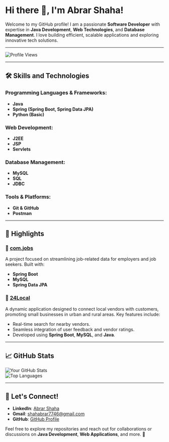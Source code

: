 # Hi there 👋, I'm Abrar Shaha!  

Welcome to my GitHub profile! I am a passionate **Software Developer** with expertise in **Java Development**, **Web Technologies**, and **Database Management**. I love building efficient, scalable applications and exploring innovative tech solutions.  

---

![Profile Views](https://komarev.com/ghpvc/?username=shahabrar7746&color=brightgreen)  

---

## 🛠️ Skills and Technologies  

### Programming Languages & Frameworks:  
- **Java**  
- **Spring (Spring Boot, Spring Data JPA)**  
- **Python (Basic)**  

### Web Development:  
- **J2EE**  
- **JSP**  
- **Servlets**  

### Database Management:  
- **MySQL**  
- **SQL**  
- **JDBC**  

### Tools & Platforms:  
- **Git & GitHub**  
- **Postman**  

---

## 🌟 Highlights  

### 🔹 [com.jobs](https://github.com/shahabrar7746/com.jobs)  
A project focused on streamlining job-related data for employers and job seekers. Built with:  
- **Spring Boot**  
- **MySQL**  
- **Spring Data JPA**  

### 🔹 [24Local](https://github.com/shahabrar7746/api)  
A dynamic application designed to connect local vendors with customers, promoting small businesses in urban and rural areas. Key features include:  
- Real-time search for nearby vendors.  
- Seamless integration of user feedback and vendor ratings.  
- Developed using **Spring Boot**, **MySQL**, and **Java**.  

---

## 📈 GitHub Stats  

![Your GitHub Stats](https://github-readme-stats.vercel.app/api?username=shahabrar7746&show_icons=true&theme=radical)  
![Top Languages](https://github-readme-stats.vercel.app/api/top-langs/?username=shahabrar7746&layout=compact&theme=radical)  

---

## 💬 Let's Connect!  

- **LinkedIn**: [Abrar Shaha](https://www.linkedin.com/in/abrarshaha/)  
- **Gmail**: shahabrar7746@gmail.com  
- **GitHub**: [GitHub Profile](https://github.com/shahabrar7746)  

Feel free to explore my repositories and reach out for collaborations or discussions on **Java Development**, **Web Applications**, and more. 🚀  

